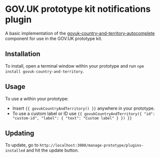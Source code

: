 # GOV.UK prototype kit notifications plugin

A basic implementation of the [govuk-country-and-territory-autocomplete](https://github.com/alphagov/govuk-country-and-territory-autocomplete) component for use in the GOV.UK prototype kit.


## Installation

To install, open a terminal window within your prototype and run `npm install govuk-country-and-territory`.

## Usage

To use a within your prototype:
* Insert `{{ govukCountryAndTerritory() }}` anywhere in your prototype.
* To use a custom label or ID use `{{ govukCountryAndTerritory({ "id": "custom-id", "label": { "text": "Custom label" } }) }}`


## Updating

To update, go to `http://localhost:3000/manage-prototype/plugins-installed` and hit the update button.
